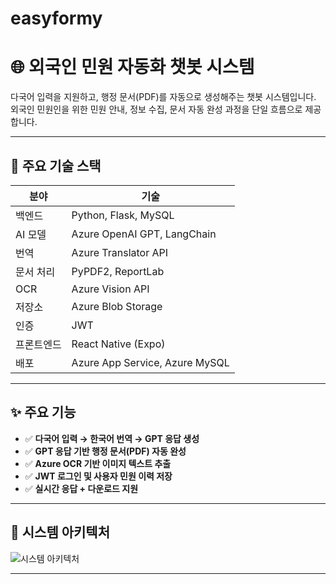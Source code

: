# easyformy
# 🌐 외국인 민원 자동화 챗봇 시스템

다국어 입력을 지원하고, 행정 문서(PDF)를 자동으로 생성해주는 챗봇 시스템입니다.  
외국인 민원인을 위한 민원 안내, 정보 수집, 문서 자동 완성 과정을 단일 흐름으로 제공합니다.

---

## 🔧 주요 기술 스택

| 분야 | 기술 |
|------|------|
| 백엔드 | Python, Flask, MySQL |
| AI 모델 | Azure OpenAI GPT, LangChain |
| 번역 | Azure Translator API |
| 문서 처리 | PyPDF2, ReportLab |
| OCR | Azure Vision API |
| 저장소 | Azure Blob Storage |
| 인증 | JWT |
| 프론트엔드 | React Native (Expo) |
| 배포 | Azure App Service, Azure MySQL |

---

## ✨ 주요 기능

- ✅ **다국어 입력 → 한국어 번역 → GPT 응답 생성**
- ✅ **GPT 응답 기반 행정 문서(PDF) 자동 완성**
- ✅ **Azure OCR 기반 이미지 텍스트 추출**
- ✅ **JWT 로그인 및 사용자 민원 이력 저장**
- ✅ **실시간 응답 + 다운로드 지원**

---

## 📐 시스템 아키텍처
![시스템 아키텍처](./architecture.png)

---


